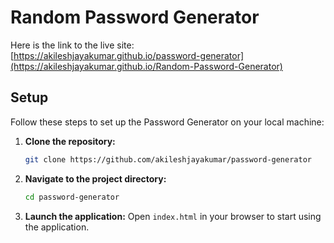 # Random Password Generator

Here is the link to the live site: [https://akileshjayakumar.github.io/password-generator](https://akileshjayakumar.github.io/Random-Password-Generator)

## Setup

Follow these steps to set up the Password Generator on your local machine:

1. **Clone the repository:**
   ```bash
   git clone https://github.com/akileshjayakumar/password-generator
   ```
2. **Navigate to the project directory:**
   ```bash
   cd password-generator
   ```
3. **Launch the application:**
   Open `index.html` in your browser to start using the application.
